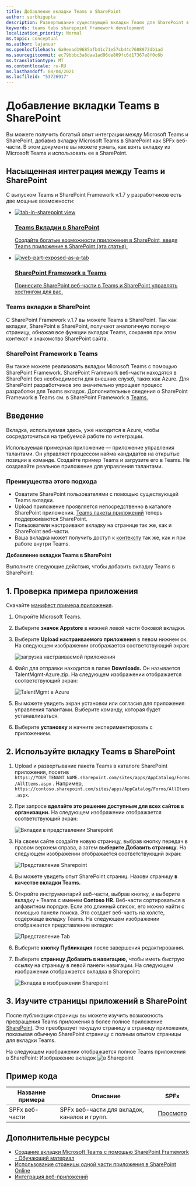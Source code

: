 ```yaml
---
title: Добавление вкладки Teams в SharePoint
author: surbhigupta
description: Развертывание существующей вкладки Teams для SharePoint в качестве SharePoint Framework веб-части.
keywords: teams tabs sharepoint framework development
localization_priority: Normal
ms.topic: conceptual
ms.author: lajanuar
ms.openlocfilehash: 6a9eead19685afb41c71e57cb44c7608973db1ad
ms.sourcegitcommit: ec79bbbc3a8daa1ad96de809fc6d17367e8f0c6b
ms.translationtype: MT
ms.contentlocale: ru-RU
ms.lasthandoff: 08/04/2021
ms.locfileid: "53726917"
---
```

# <a name="add-teams-tab-to-sharepoint"></a>Добавление вкладки Teams в SharePoint 

Вы можете получить богатый опыт интеграции между Microsoft Teams и SharePoint, добавив вкладку Microsoft Teams в SharePoint как SPFx веб-части. В этом документе вы можете узнать, как взять вкладку из Microsoft Teams и использовать ее в SharePoint. 

## <a name="rich-integration-between-teams-and-sharepoint"></a>Насыщенная интеграция между Teams и SharePoint

С выпуском Teams и SharePoint Framework v.1.7 у разработчиков есть две мощные возможности:

<ul  class="panelContent cardsC">
<li>
    <a href="#introduction">
        <div class="cardSize">
            <div class="cardPadding">
                <div class="card">
                    <div class="cardImageOuter">
                        <div class="cardImage bgdAccent1">
                            <img src="~/assets/images/tabs/tabs-in-sharepoint/image084.png" alt="tab-in-sharepoint view"/>
                        </div>
                    </div>
                    <div class="cardText">
                        <h3>Teams Вкладки в SharePoint</h3>
                        <p>Создайте богатые возможности приложения в SharePoint, введя Teams приложение в SharePoint (эта статья).</p>
                    </div>
                </div>
            </div>
        </div>
    </a>
</li>
<li>
    <a href="/sharepoint/dev/spfx/web-parts/get-started/using-web-part-as-ms-teams-tab">
        <div class="cardSize">
            <div class="cardPadding">
                <div class="card">
                    <div class="cardImageOuter">
                        <div class="cardImage bgdAccent1">
                            <img src="~/assets/images/tabs/tabs-in-sharepoint/SharePoint-web-part-exposed-as-a-Tab-in-Microsoft-Teams.png" alt="web-part-exposed-as-a-tab" />
                        </div>
                    </div>
                    <div class="cardText">
                        <h3>SharePoint Framework в Teams</h3>
                        <p>Принесите SharePoint веб-части в Teams и SharePoint управлять хостингом для вас.</p>
                    </div>
                </div>
            </div>
        </div>
    </a>
</li>
</ul>

### <a name="teams-tabs-in-sharepoint"></a>Teams вкладки в SharePoint

С SharePoint Framework v.1.7 вы можете Teams в SharePoint. Так как вкладки, SharePoint в SharePoint, получают аналогичную полную страницу, обнажая все функции вкладок Teams, сохраняя при этом контекст и знакомство SharePoint сайта. 

### <a name="sharepoint-framework-in-teams"></a>SharePoint Framework в Teams

Вы также можете реализовать вкладки Microsoft Teams с помощью SharePoint Framework. SharePoint Framework веб-части находятся в SharePoint без необходимости для внешних служб, таких как Azure. Для SharePoint разработчиков это значительно упрощает процесс разработки для Teams вкладок. Дополнительные сведения о SharePoint Framework в Teams см. в SharePoint Framework в [Teams.](/sharepoint/dev/spfx/web-parts/get-started/using-web-part-as-ms-teams-tab)

## <a name="introduction"></a>Введение

Вкладка, используемая здесь, уже находится в Azure, чтобы сосредоточиться на требуемой работе по интеграции.

Используемая примерная приложение — приложение управления талантами. Он управляет процессом найма кандидатов на открытые позиции в команде. Создайте пример Teams и загрузите его в Teams. Не создавайте реальное приложение для управления талантами.

### <a name="benefits-of-this-approach"></a>Преимущества этого подхода

* Охватите SharePoint пользователями с помощью существующей Teams вкладки.
* Upload приложение проявляется непосредственно в каталоге SharePoint приложения. [Teams пакеты приложений](~/concepts/build-and-test/apps-package.md) теперь поддерживаются SharePoint.
* Пользователи настраивают вкладку на странице так же, как и SharePoint веб-части.
* Ваша вкладка может получить доступ к [контексту](~/tabs/how-to/access-teams-context.md) так же, как и при работе внутри Teams.

**Добавление вкладки Teams в SharePoint**

Выполните следующие действия, чтобы добавить вкладку Teams в SharePoint:

## <a name="1-test-the-sample-app"></a>1. Проверка примера приложения

Скачайте [манифест примера приложения](https://github.com/MicrosoftDocs/msteams-docs/raw/master/msteams-platform/assets/downloads/TalentMgmt-Azure.zip).

1. Откройте Microsoft Teams.
1. Выберите **значок Appstore** в нижней левой части боковой вкладки.
1. Выберите **Upload настраиваемого приложения** в левом нижнем ок. На следующем изображении отображается соответствующий экран:  

    ![загрузка настраиваемой приложения](~/assets/images/tabs/tabs-in-sharepoint/upload-custom-app.png)

1. Файл для отправки находится в папке **Downloads.** Он называется TalentMgmt-Azure.zip. На следующем изображении отображается соответствующий экран:
 
    ![TalentMgmt в Azure](~/assets/images/tabs/tabs-in-sharepoint/talentmgmt-azure.png)

1. Вы можете увидеть экран установки или согласия для приложения управления талантами. Выберите команду, которая будет устанавливаться. 
1. Выберите **установку** и начните экспериментировать с приложением.

## <a name="2-use-teams-tab-in-sharepoint"></a>2. Используйте вкладку Teams в SharePoint

1. Upload и развертывание пакета Teams в каталоге SharePoint приложения, посетив `https://YOUR_TENANT_NAME.sharepoint.com/sites/apps/AppCatalog/Forms/AllItems.aspx` . Например, `https://contoso.sharepoint.com/sites/apps/AppCatalog/Forms/AllItems.aspx`.

1. При запросе **вделайте это решение доступным для всех сайтов в организации.**
На следующем изображении отображается соответствующий экран:

   ![Вкладки в представлении Sharepoint](~/assets/images/tabs/tabs-in-sharepoint/image065.png)

1. На своем сайте создайте новую страницу, выбрав кнопку передач в правом верхнем справа, а затем **выберите Добавить страницу**.
На следующем изображении отображается соответствующий экран:

   ![Представление Sharepoint](~/assets/images/tabs/tabs-in-sharepoint/image066.png)

1. Вы можете увидеть опыт SharePoint страниц. Назови страницу **в качестве вкладки Teams.**

1. Откройте инструментарий веб-части, выбрав кнопку, и выберите вкладку `+` Teams с именем **Contoso HR**. Веб-части сортироваться в алфавитном порядке. Если это длинный список, его можно найти с помощью панели поиска. Это создает веб-часть на холсте, содержаще вкладку Teams. На следующем изображении отображается представление вкладки:

   ![Представление Tab](~/assets/images/tabs/tabs-in-sharepoint/image071.png)

1. Выберите **кнопку Публикация** после завершения редактирования.

1. Выберите **страницу Добавить в навигацию,** чтобы иметь быструю ссылку на страницу в левой панели навигации. На следующем изображении отображается вкладка в Sharepoint: 

   ![Вкладка в изображении Sharepoint](~/assets/images/tabs/tabs-in-sharepoint/image073.png)

## <a name="3-explore-app-pages-in-sharepoint"></a>3. Изучите страницы приложений в SharePoint

После публикации страницы вы можете изучить возможность превращения Teams приложения в более полное приложение [SharePoint](/sharepoint/dev/spfx/web-parts/single-part-app-pages). Это преобразует текущую страницу в страницу приложения, показывая обычную SharePoint страницу с полным опытом страницы для вкладки Teams. 

На следующем изображении отображается полное Teams приложения в SharePoint: Изображение вкладок ![ в Sharepoint](~/assets/images/tabs/tabs-in-sharepoint/image085.png)

## <a name="code-sample"></a>Пример кода
| **Название примера** | **Описание** | **SPFx** |
|-----------------|-----------------|----------|
| SPFx веб-части | SPFx веб-части для вкладок, каналов и групп. | [Просмотр](https://github.com/OfficeDev/Microsoft-Teams-Samples/tree/main/samples/tab-channel-group/spfx)

## <a name="see-also"></a>Дополнительные ресурсы

* [Создание вкладки Microsoft Teams с помощью SharePoint Framework - Обучающий материал](/sharepoint/dev/spfx/web-parts/get-started/using-web-part-as-ms-teams-tab)
* [Использование страницы одной части приложения в SharePoint Online](/sharepoint/dev/spfx/web-parts/single-part-app-pages)
* [Интеграция веб-приложений](~/samples/integrate-web-apps-overview.md)
